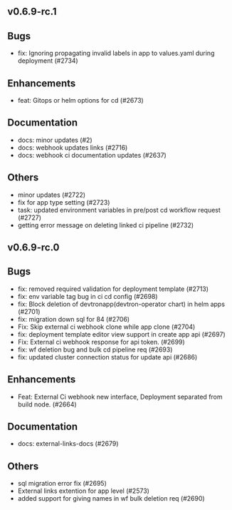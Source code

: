 ## v0.6.9-rc.1

## Bugs
- fix: Ignoring propagating invalid labels in app to values.yaml during deployment (#2734)
## Enhancements
- feat: Gitops or helm options for cd (#2673)
## Documentation
- docs: minor updates (#2)
- docs: webhook updates links (#2716)
- docs: webhook ci documentation updates (#2637)
## Others
- minor updates (#2722)
- fix for app type setting (#2723)
- task: updated environment variables in pre/post cd workflow request (#2727)
- getting error message on deleting linked ci pipeline (#2732)


## v0.6.9-rc.0

## Bugs
- fix: removed required validation for deployment template (#2713)
- fix: env variable tag bug in ci cd config (#2698)
- fix: Block deletion of devtronapp(devtron-operator chart)  in helm apps (#2701)
- fix: migration down sql for 84 (#2706)
- Fix: Skip external ci webhook clone while app clone (#2704)
- fix: deployment template editor view support in create app api (#2697)
- Fix:  External ci webhook response for api token. (#2699)
- fix: wf deletion bug and bulk cd pipeline req (#2693)
- fix: updated cluster connection status for update api (#2686)
## Enhancements
- Feat: External Ci webhook new interface, Deployment separated from build node. (#2664)
## Documentation
- docs: external-links-docs (#2679)
## Others
- sql migration error fix (#2695)
- External links extention for app level  (#2573)
- added support for giving names in wf bulk deletion req (#2690)


